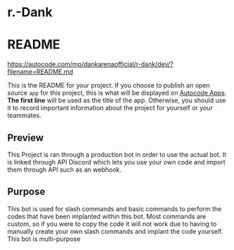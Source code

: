 # r.-Dank
# README
[<https://autocode.com/mp/dankarenaofficial/r-dank/dev/?filename=README.md>](https://open.autocode.com/)

This is the README for your project. If you choose to publish an open source `app`
for this project, this is what will be displayed on [Autocode Apps](/app).
**The first line** will be used as the title of the app. Otherwise, you should use it
to record important information about the project for yourself or your teammates.

## Preview
This Project is ran through a production bot in order to use the actual bot. It is linked through API Discord which lets you use your own code and import them through API such as an webhook.

## Purpose
This bot is used for slash commands and basic commands to perform the codes that have been implanted within this bot.
Most commands are custom, so if you were to copy the code it will not work due to having to manually create your own slash commands and implant the code yourself.
This bot is multi-purpose
